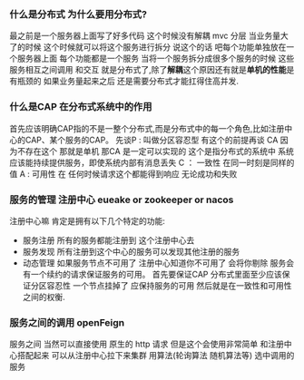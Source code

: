 

### 什么是分布式 为什么要用分布式?
   最之前是一个服务器上面写了好多代码  这个时候没有解耦 mvc 分层 当业务量大了的时候 这个时候就可以将这个服务进行拆分  说这个的话 吧每个功能单独放在一个服务器上面 每个功能都是一个服务
   当将一个服务拆分成很多个服务的时候  这些服务相互之间调用 和交互  就是分布式了,除了**解耦**这个原因还有就是**单机的性能**是有瓶颈的 如果业务量起来之后 还是需要分布式才能扛得住高并发.
   
### 什么是CAP 在分布式系统中的作用
   首先应该明确CAP指的不是一整个分布式,而是分布式中的每一个角色,比如注册中心的CAP、某个服务的CAP。
   先谈P : 叫做分区容忍型 有这个的前提再谈 CA 因为不存在这个  那就是单机 那CA 是一定可以实现的  这个是指分布式的系统中  系统应该能持续提供服务，即使系统内部有消息丢失
   C ： 一致性  在同一时刻是同样的值
   A : 可用性 在 任何时候请求这个都能得到响应 无论成功和失败 
   
### 服务的管理  注册中心  eueake or zookeeper  or nacos 
   注册中心嘛 肯定是拥有以下几个特定的功能:
   * 服务注册   所有的服务都能注册到 这个注册中心去
   * 服务发现   所有注册到这个中心的服务可以发现其他注册的服务
   * 动态管理   如果服务节点不可用了 注册中心知道你不可用了 会将你剔除 服务会有一个续约的请求保证服务的可用。
   首先要保证CAP 分布式里面至少应该保证分区容忍性 一个节点挂掉了 应保持服务的可用 然后就是在一致性和可用性之间的权衡.
   
   
   
   
### 服务之间的调用 openFeign 
   服务之间 当然可以直接使用 原生的 http 请求 但是这个会使用非常简单 和注册中心搭配起来 可以从注册中心拉下来集群 用算法(轮询算法 随机算法等) 选中调用的服务
   
   
   
   
   
   
   
   
   
   
   
   